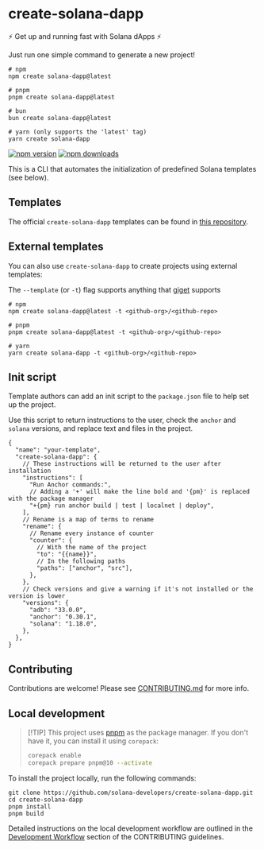 # create-solana-dapp

:zap: Get up and running fast with Solana dApps :zap:

Just run one simple command to generate a new project!

```shell
# npm
npm create solana-dapp@latest

# pnpm
pnpm create solana-dapp@latest

# bun
bun create solana-dapp@latest

# yarn (only supports the 'latest' tag)
yarn create solana-dapp
```

[![npm version](https://img.shields.io/npm/v/create-solana-dapp?color=yellow)](https://npmjs.com/package/create-solana-dapp)
[![npm downloads](https://img.shields.io/npm/dm/create-solana-dapp?color=yellow)](https://npmjs.com/package/create-solana-dapp)

This is a CLI that automates the initialization of predefined Solana templates (see below).

## Templates

The official `create-solana-dapp` templates can be found in
[this repository](https://github.com/solana-developers/solana-templates).

## External templates

You can also use `create-solana-dapp` to create projects using external templates:

The `--template` (or `-t`) flag supports anything that [giget](https://github.com/unjs/giget) supports

```shell
# npm
npm create solana-dapp@latest -t <github-org>/<github-repo>

# pnpm
pnpm create solana-dapp@latest -t <github-org>/<github-repo>

# yarn
yarn create solana-dapp -t <github-org>/<github-repo>
```

## Init script

Template authors can add an init script to the `package.json` file to help set up the project.

Use this script to return instructions to the user, check the `anchor` and `solana` versions, and replace text and files
in the project.

```jsonc
{
  "name": "your-template",
  "create-solana-dapp": {
    // These instructions will be returned to the user after installation
    "instructions": [
      "Run Anchor commands:",
      // Adding a '+' will make the line bold and '{pm}' is replaced with the package manager
      "+{pm} run anchor build | test | localnet | deploy",
    ],
    // Rename is a map of terms to rename
    "rename": {
      // Rename every instance of counter
      "counter": {
        // With the name of the project
        "to": "{{name}}",
        // In the following paths
        "paths": ["anchor", "src"],
      },
    },
    // Check versions and give a warning if it's not installed or the version is lower
    "versions": {
      "adb": "33.0.0",
      "anchor": "0.30.1",
      "solana": "1.18.0",
    },
  },
}
```

## Contributing

Contributions are welcome! Please see [CONTRIBUTING.md](./CONTRIBUTING.md) for more info.

## Local development

> [!TIP] This project uses [pnpm](https://pnpm.io/) as the package manager. If you don't have it, you can install it
> using `corepack`:
>
> ```sh
> corepack enable
> corepack prepare pnpm@10 --activate
> ```

To install the project locally, run the following commands:

```shell
git clone https://github.com/solana-developers/create-solana-dapp.git
cd create-solana-dapp
pnpm install
pnpm build
```

Detailed instructions on the local development workflow are outlined in the
[Development Workflow](./CONTRIBUTING.md#development-workflow) section of the CONTRIBUTING guidelines.
